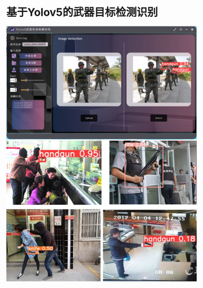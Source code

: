 # 基于Yolov5的武器目标检测识别
![image](https://github.com/hxlabc/Weapon-Detection-Based-on-Yolov5/blob/master/segment/pic1.png)
![image](https://github.com/hxlabc/Weapon-Detection-Based-on-Yolov5/blob/master/segment/pic2.png)
